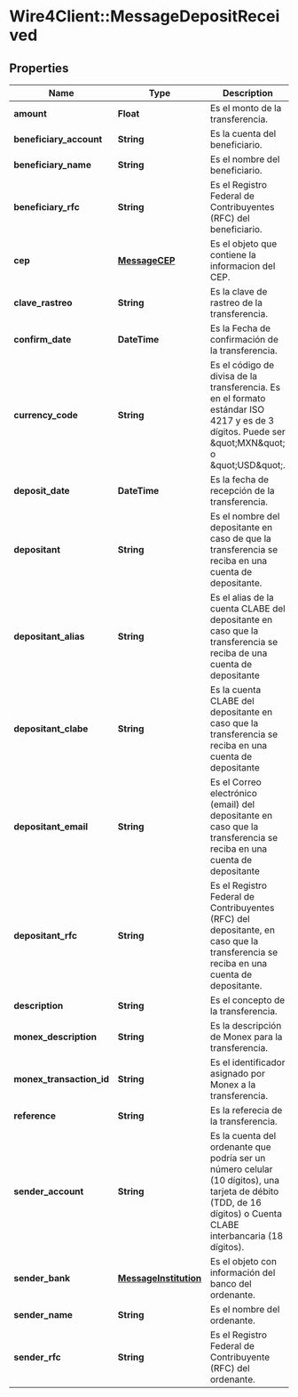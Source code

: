 # Wire4Client::MessageDepositReceived

## Properties
Name | Type | Description | Notes
------------ | ------------- | ------------- | -------------
**amount** | **Float** | Es el monto de la transferencia. | [optional] 
**beneficiary_account** | **String** | Es la cuenta del beneficiario. | [optional] 
**beneficiary_name** | **String** | Es el nombre del beneficiario. | [optional] 
**beneficiary_rfc** | **String** | Es el Registro Federal de Contribuyentes (RFC) del beneficiario. | [optional] 
**cep** | [**MessageCEP**](MessageCEP.md) | Es el objeto que contiene la informacion del CEP. | [optional] 
**clave_rastreo** | **String** | Es la clave de rastreo de la transferencia. | [optional] 
**confirm_date** | **DateTime** | Es la Fecha de confirmación de la transferencia. | [optional] 
**currency_code** | **String** | Es el código de divisa de la transferencia. Es en el formato estándar ISO 4217 y es de 3 dígitos. Puede ser \&quot;MXN\&quot; o \&quot;USD\&quot;. | [optional] 
**deposit_date** | **DateTime** | Es la fecha de recepción de la transferencia. | [optional] 
**depositant** | **String** | Es el nombre del depositante en caso de que la transferencia se reciba en una cuenta de depositante. | [optional] 
**depositant_alias** | **String** | Es el alias de la cuenta CLABE del depositante en caso que la transferencia se reciba de una cuenta de depositante | [optional] 
**depositant_clabe** | **String** | Es la cuenta CLABE del depositante en caso que la transferencia se reciba en una cuenta de depositante | [optional] 
**depositant_email** | **String** | Es el Correo electrónico (email) del depositante en caso que la transferencia se reciba en una cuenta de depositante | [optional] 
**depositant_rfc** | **String** | Es el Registro Federal de Contribuyentes (RFC) del depositante, en caso que la transferencia se reciba en una cuenta de depositante. | [optional] 
**description** | **String** | Es el concepto de la transferencia. | [optional] 
**monex_description** | **String** | Es la descripción de Monex para la transferencia. | [optional] 
**monex_transaction_id** | **String** | Es el identificador asignado por Monex a la transferencia. | [optional] 
**reference** | **String** | Es la referecia de la transferencia. | [optional] 
**sender_account** | **String** | Es la cuenta del ordenante que podría ser un número celular (10 dígitos), una tarjeta de débito (TDD, de 16 dígitos) o Cuenta CLABE interbancaria (18 dígitos). | [optional] 
**sender_bank** | [**MessageInstitution**](MessageInstitution.md) | Es el objeto con información del banco del ordenante. | [optional] 
**sender_name** | **String** | Es el nombre del ordenante. | [optional] 
**sender_rfc** | **String** | Es el Registro Federal de Contribuyente (RFC) del ordenante. | [optional] 


